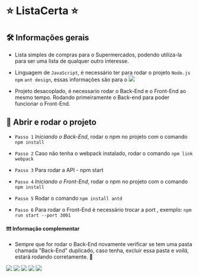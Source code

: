 # ⭐ ListaCerta ⭐

## 🛠 Informações gerais 

- Lista simples de compras para o Supermercados, podendo utiliza-la para ser uma lista de qualquer outro interesse.

- Linguagem de `JavaScript`, é necessário ter para rodar o projeto `Node.js` `npm` `ant design`, essas informações são para o <img src="https://img.shields.io/badge/Windows-017AD7?style=for-the-badge&logo=windows&logoColor=white" />

- Projeto desacoplado, é necessario rodar o Back-End e o Front-End ao mesmo tempo. Rodando primeiramente o Back-end para poder funcionar o Front-End.


## 🚀 Abrir e rodar o projeto
  
- `Passo 1`  *Iniciando o Back-End*, rodar o npm no projeto com o comando `npm install`
  
- `Passo 2`  Caso não tenha o webpack instalado, rodar o comando `npm link webpack`
  
- `Passo 3`  Para rodar a API - npm start 

- `Passo 4`  *Iniciando o Front-End*, rodar o npm no projeto com o comando `npm install`

- `Passo 5`  Rodar o comando `npm install antd`

- `Passo 6`  Para rodar o Front-End é necessário trocar a port , exemplo:  `npm run start --port 3001`

#### ❗❗❗ Informação complementar

- Sempre que for rodar o Back-End novamente verificar se tem uma pasta chamada "Back-End" duplicado, caso tenha, excluir essa pasta e *voilà*, estará rodando corretamente. 🤠 

<img src="https://img.shields.io/badge/Node.js-43853D?style=for-the-badge&logo=node.js&logoColor=white" /> <img src="https://img.shields.io/badge/JavaScript-323330?style=for-the-badge&logo=javascript&logoColor=F7DF1E" /> <img src="https://img.shields.io/badge/TypeScript-007ACC?style=for-the-badge&logo=typescript&logoColor=white" /> <img src="https://img.shields.io/badge/React-20232A?style=for-the-badge&logo=react&logoColor=61DAFB" /> <img src="https://img.shields.io/badge/Heroku-430098?style=for-the-badge&logo=heroku&logoColor=white" />




